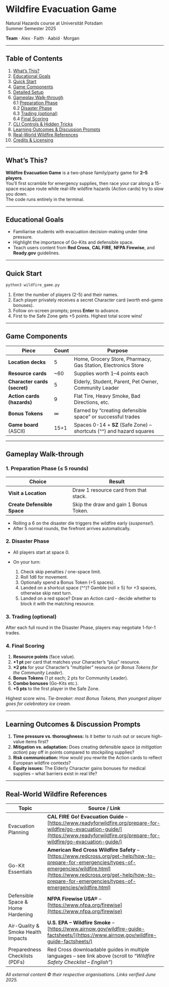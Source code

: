 # Wildfire Evacuation Game  
Natural Hazards course at Universität Potsdam  
Summer Semester 2025

**Team** · Alex · Faith · Aabid · Morgan  

---

## Table of Contents
1. [What’s This?](#whats-this)
2. [Educational Goals](#educational-goals)
3. [Quick Start](#quick-start)
4. [Game Components](#game-components)
5. [Detailed Setup](#detailed-setup)
6. [Gameplay Walk-through](#gameplay-walk-through)  
   6.1 [Preparation Phase](#1-preparation-phase)  
   6.2 [Disaster Phase](#2-disaster-phase)  
   6.3 [Trading (optional)](#3-trading-optional)  
   6.4 [Final Scoring](#4-final-scoring)
7. [CLI Controls & Hidden Tricks](#cli-controls--hidden-tricks)
8. [Learning Outcomes & Discussion Prompts](#learning-outcomes--discussion-prompts)
9. [Real-World Wildfire References](#real-world-wildfire-references)
10. [Credits & Licensing](#credits--licensing)

---

## What’s This?

**Wildfire Evacuation Game** is a two-phase family/party game for **2–5 players**.  
You’ll first scramble for emergency supplies, then race your car along a 15-space escape route while real-life wildfire hazards (Action cards) try to slow you down.  
The code runs entirely in the terminal.

---

## Educational Goals

* Familiarise students with evacuation decision-making under time pressure.  
* Highlight the importance of Go-Kits and defensible space.   
* Teach users content from **Red Cross**, **CAL FIRE**, **NFPA Firewise**, and **Ready.gov** guidelines.  

---

## Quick Start

```bash
python3 wildfire_game.py
````

1. Enter the number of players (2-5) and their names.
2. Each player privately receives a secret Character card (worth end-game bonuses).
3. Follow on-screen prompts; press **Enter** to advance.
4. First to the Safe Zone gets +5 points. Highest total score wins!

---

## Game Components

| Piece                        | Count | Purpose                                                              |
| ---------------------------- | ----- | -------------------------------------------------------------------- |
| **Location decks**           | 5     | Home, Grocery Store, Pharmacy, Gas Station, Electronics Store        |
| **Resource cards**           | \~60  | Supplies worth 1–4 points each                                       |
| **Character cards (secret)** | 5     | Elderly, Student, Parent, Pet Owner, Community Leader                |
| **Action cards (hazards)**   | 9     | Flat Tire, Heavy Smoke, Bad Directions, etc.                         |
| **Bonus Tokens**             | ∞     | Earned by “creating defensible space” or successful trades           |
| **Game board** (ASCII)       | 15+1  | Spaces 0-14 + **SZ** (Safe Zone) – shortcuts (^^) and hazard squares |

---

## Gameplay Walk-through

### 1. Preparation Phase (≤ 5 rounds)

| Choice                            | Result                                    |
| --------------------------------- | ----------------------------------------- |
| **Visit a Location**              | Draw 1 resource card from that stack.     |
| **Create Defensible Space**       | Skip the draw and gain 1 Bonus Token. |

* Rolling a 6 on the disaster die triggers the wildfire early (*suspense!*).
* After 5 normal rounds, the firefront arrives automatically.

### 2. Disaster Phase

* All players start at space 0.
* On your turn:

  1. Check skip penalties / one-space limit.
  2. Roll 1d6 for movement.
  3. Optionally spend a Bonus Token (+5 spaces).
  4. Landed on a shortcut space (^^)? Gamble (roll ≥ 5) for +3 spaces, otherwise skip next turn.
  5. Landed on a red space? Draw an Action card – decide whether to block it with the matching resource.

### 3. Trading (optional)

After each full round in the Disaster Phase, players may negotiate 1-for-1 trades.

### 4. Final Scoring

1. **Resource points** (face value).
2. **+1 pt** per card that matches your Character’s “plus” resource.
3. **×2 pts** for your Character’s “multiplier” resource (*or Bonus Tokens for the Community Leader*).
4. **Bonus Tokens** (1 pt each; 2 pts for Community Leader).
5. **Combo bonuses** (Go-Kits etc.).
6. **+5 pts** to the first player in the Safe Zone.

Highest score wins. *Tie-breaker: most Bonus Tokens, then youngest player goes for celebratory ice cream.*

---

## Learning Outcomes & Discussion Prompts

1. **Time pressure vs. thoroughness:** Is it better to rush out or secure high-value items first?
2. **Mitigation vs. adaptation:** Does creating defensible space (*a mitigation action*) pay off in points compared to stockpiling supplies?
3. **Risk communication:** How would you rewrite the Action cards to reflect European wildfire contexts?
4. **Equity issues:** The Elderly Character gains bonuses for medical supplies – what barriers exist in real life?

---

## Real-World Wildfire References

| Topic                              | Source / Link                                                                                                                                                                                                                                       |
| ---------------------------------- | --------------------------------------------------------------------------------------------------------------------------------------------------------------------------------------------------------------------------------------------------- |
| Evacuation Planning                | **CAL FIRE Go! Evacuation Guide** – [https://www.readyforwildfire.org/prepare-for-wildfire/go-evacuation-guide/](https://www.readyforwildfire.org/prepare-for-wildfire/go-evacuation-guide/)                                                        |
| Go-Kit Essentials                  | **American Red Cross Wildfire Safety** – [https://www.redcross.org/get-help/how-to-prepare-for-emergencies/types-of-emergencies/wildfire.html](https://www.redcross.org/get-help/how-to-prepare-for-emergencies/types-of-emergencies/wildfire.html) |
| Defensible Space & Home Hardening  | **NFPA Firewise USA®** – [https://www.nfpa.org/firewise](https://www.nfpa.org/firewise)                                                                                                                                                             |
| Air-Quality & Smoke Health Impacts | **U.S. EPA – Wildfire Smoke** – [https://www.airnow.gov/wildfire-guide-factsheets/](https://www.airnow.gov/wildfire-guide-factsheets/)                                                                                                              |
| Preparedness Checklists (PDFs)     | Red Cross downloadable guides in multiple languages – see link above (scroll to *“Wildfire Safety Checklist – English”*)                                                                                             
*All external content © their respective organisations. Links verified June 2025.*
